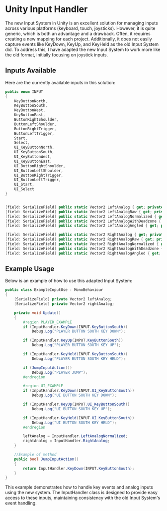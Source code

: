 # Unity Input Handler

The new Input System in Unity is an excellent solution for managing inputs across various platforms (keyboard, touch, joysticks). However, it is quite generic, which is both an advantage and a drawback. Often, it requires creating a new mapping for each project. Additionally, it does not easily capture events like KeyDown, KeyUp, and KeyHeld as the old Input System did. To address this, I have adapted the new Input System to work more like the old format, initially focusing on joystick inputs.

## Inputs Available
Here are the currently available inputs in this solution:

```c#
public enum INPUT
{
    KeyButtonNorth,
    KeyButtonSouth,
    KeyButtonWest,
    KeyButtonEast,
    ButtonRightShoulder,
    ButtonLeftShoulder,
    ButtonRightTrigger,
    ButtonLeftTrigger,
    Start,
    Select,
    UI_KeyButtonNorth,
    UI_KeyButtonSouth,
    UI_KeyButtonWest,
    UI_KeyButtonEast,
    UI_ButtonRightShoulder,
    UI_ButtonLeftShoulder,
    UI_ButtonRightTrigger,
    UI_ButtonLeftTrigger,
    UI_Start,
    UI_Select
}


[field: SerializeField] public static Vector2 LeftAnalog { get; private set; }
[field: SerializeField] public static Vector2 LeftAnalogRaw { get; private set; }
[field: SerializeField] public static Vector2 LeftAnalogNormalized { get; private set; }
[field: SerializeField] public static Vector2 LeftAnalogWithDeadzone { get; private set; }
[field: SerializeField] public static Vector2 LeftAnalogAngled { get; private set; }

[field: SerializeField] public static Vector2 RightAnalog { get; private set; }
[field: SerializeField] public static Vector2 RightAnalogRaw { get; private set; }
[field: SerializeField] public static Vector2 RightAnalogNormalized { get; private set; }
[field: SerializeField] public static Vector2 RightAnalogWithDeadzone { get; private set; }
[field: SerializeField] public static Vector2 RightAnalogAngled { get; private set; }
```
## Example Usage
Below is an example of how to use this adapted Input System:

```c#
public class ExampleInputUse : MonoBehaviour
{
    [SerializeField] private Vector2 leftAnalog;
    [SerializeField] private Vector2 rightAnalog;

    private void Update()
    {
        #region PLAYER_EXAMPLE
        if (InputHandler.KeyDown(INPUT.KeyButtonSouth))
            Debug.Log("PLAYER BUTTON SOUTH KEY DOWN");

        if (InputHandler.KeyUp(INPUT.KeyButtonSouth))
            Debug.Log("PLAYER BUTTON SOUTH KEY UP");

        if (InputHandler.KeyHeld(INPUT.KeyButtonSouth))
            Debug.Log("PLAYER BUTTON SOUTH KEY HELD");

        if (JumpInputAction())
            Debug.Log("PLAYER JUMP");
        #endregion

        #region UI_EXAMPLE
        if (InputHandler.KeyDown(INPUT.UI_KeyButtonSouth))
            Debug.Log("UI BUTTON SOUTH KEY DOWN");

        if (InputHandler.KeyUp(INPUT.UI_KeyButtonSouth))
            Debug.Log("UI BUTTON SOUTH KEY UP");

        if (InputHandler.KeyHeld(INPUT.UI_KeyButtonSouth))
            Debug.Log("UI BUTTON SOUTH KEY HELD");
        #endregion

        leftAnalog = InputHandler.LeftAnalogNormalized;
        rightAnalog = InputHandler.RightAnalog;
    }

    //Example of method 
    public bool JumpInputAction()
    {
        return InputHandler.KeyDown(INPUT.KeyButtonSouth);
    }
}
```
This example demonstrates how to handle key events and analog inputs using the new system. The InputHandler class is designed to provide easy access to these inputs, maintaining consistency with the old Input System's event handling.
